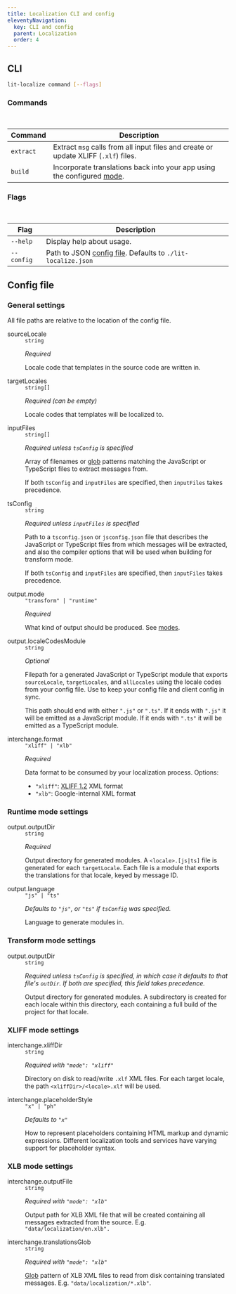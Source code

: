 ```yaml
---
title: Localization CLI and config
eleventyNavigation:
  key: CLI and config
  parent: Localization
  order: 4
---
```


## CLI

```sh
lit-localize command [--flags]
```

### Commands

<br>

| Command   | Description                                                                                                                                                                                                                                                                                                                                                                                                                                             |
| --------- | ------------------------------------------------------------------------------------------------------------------------------------------------------------------------------------------------------------------------------------------------------------------------------------------------------------------------------------------------------------------------------------------------------------------------------------------------------- |
| `extract` | Extract `msg` calls from all input files and create or update XLIFF (`.xlf`) files.                                                                                                                                                                                                                                                                               |
| `build`   | Incorporate translations back into your app using the configured [mode](/docs/v2/localization/overview/#output-modes). |

### Flags

<br>

| Flag       | Description                                                                 |
| ---------- | --------------------------------------------------------------------------- |
| `--help`   | Display help about usage.                                                   |
| `--config` | Path to JSON [config file](#config-file). Defaults to `./lit-localize.json` |

## Config file

### General settings

<div class="alert alert-info">

All file paths are relative to the location of the config file.

</div>

<dl class="params">
  <dt class="paramName">sourceLocale</dt>
  <dd class="paramDetails">
    <code class="paramType">string</code>
    <p><em>Required</em></p>
    <p>Locale code that templates in the source code are written in.</p>
  </dd>

  <dt class="paramName">targetLocales</dt>
  <dd class="paramDetails">
    <code class="paramType">string[]</code>
    <p><em>Required (can be empty)</em></p>
    <p>Locale codes that templates will be localized to.</p>
  </dd>

  <dt class="paramName">inputFiles</dt>
  <dd class="paramDetails">
    <code class="paramType">string[]</code>
    <p><em>Required unless <code>tsConfig</code> is specified</em></p>
    <p>Array of filenames or
    <a href="https://github.com/mrmlnc/fast-glob#pattern-syntax" target="_blank" rel="noopener">
    glob</a> patterns matching the JavaScript or TypeScript files to extract messages from.</p>
    <p>If both <code>tsConfig</code> and <code>inputFiles</code> are specified, then
    <code>inputFiles</code> takes precedence.</p>
  </dd>

  <dt class="paramName">tsConfig</dt>
  <dd class="paramDetails">
    <code class="paramType">string</code>
    <p><em>Required unless <code>inputFiles</code> is specified</em></p>
    <p>Path to a <code>tsconfig.json</code> or <code>jsconfig.json</code> file
    that describes the JavaScript or TypeScript files from which messages will
    be extracted, and also the compiler options that will be used when building for
    transform mode.</p>
    <p>If both <code>tsConfig</code> and <code>inputFiles</code> are specified, then
    <code>inputFiles</code> takes precedence.</p>
  </dd>

  <dt class="paramName">output.mode</dt>
  <dd class="paramDetails">
    <code class="paramType">"transform" | "runtime"</code>
    <p><em>Required</em></p>
    <p>What kind of output should be produced. See
    <a href="/docs/localization/overview/#output-modes">modes</a>.</p>
  </dd>

  <dt class="paramName">output.localeCodesModule</dt>
  <dd class="paramDetails">
    <code class="paramType">string</code>
    <p><em>Optional</em></p>
    <p>Filepath for a generated JavaScript or TypeScript module that exports
       <code>sourceLocale</code>, <code>targetLocales</code>, and
       <code>allLocales</code> using the locale codes from your config file.
      Use to keep your config file and client config in sync.</p>
    <p>This path should end with either <code>".js"</code> or
       <code>".ts"</code>. If it ends with <code>".js"</code> it will be
       emitted as a JavaScript module. If it ends with <code>".ts"</code> it
       will be emitted as a TypeScript module.</p>
  </dd>

  <dt class="paramName">interchange.format</dt>
  <dd class="paramDetails">
    <code class="paramType">"xliff" | "xlb"</code>
    <p><em>Required</em></p>
    <p>Data format to be consumed by your localization process. Options:
      <ul>
        <li><code>"xliff"</code>:
          <a href="https://docs.oasis-open.org/xliff/v1.2/os/xliff-core.html"
            target="_blank" rel="noopener">XLIFF 1.2</a> XML format</li>
        <li><code>"xlb"</code>: Google-internal XML format</li>
      </ul>
    </p>
  </dd>
</dl>

### Runtime mode settings

<dl class="params">
  <dt class="paramName">output.outputDir</dt>
  <dd class="paramDetails">
    <code class="paramType">string</code>
    <p><em>Required</em></p>
    <p>Output directory for generated modules. A
       <code>&lt;locale&gt;.[js|ts]</code> file is generated for each
       <code>targetLocale</code>. Each file is a module that exports the
       translations for that locale, keyed by message ID.</p>
  </dd>

  <dt class="paramName">output.language</dt>
  <dd class="paramDetails">
    <code class="paramType">"js" | "ts"</code>
    <p><em>Defaults to <code>"js"</code>, or <code>"ts"</code> if
    <code>tsConfig</code> was specified.</em></p>
    <p>Language to generate modules in.</p>
  </dd>

</dl>

### Transform mode settings

<dl class="params">
  <dt class="paramName">output.outputDir</dt>
  <dd class="paramDetails">
    <code class="paramType">string</code>
    <p><em>Required unless <code>tsConfig</code> is specified, in which case it
    defaults to that file's <code>outDir</code>. If both are specified, this
    field takes precedence.</em></p>
    <p>Output directory for generated modules. A subdirectory is created for
    each locale within this directory, each containing a full build of the
    project for that locale.</p>
  </dd>

</dl>

### XLIFF mode settings

<dl class="params">
  <dt class="paramName">interchange.xliffDir</dt>
  <dd class="paramDetails">
    <code class="paramType">string</code>
    <p><em>Required with <code>"mode": "xliff"</code></em></p>
    <p>Directory on disk to read/write <code>.xlf</code> XML files. For each target
    locale, the path <code>&lt;xliffDir>/&lt;locale>.xlf</code> will be used.</p>
  </dd>

  <dt class="paramName">interchange.placeholderStyle</dt>
  <dd class="paramDetails">
    <code class="paramType">"x" | "ph"</code>
    <p><em>Defaults to <code>"x"</code></em></p>
    <p>How to represent placeholders containing HTML markup and dynamic expressions.
    Different localization tools and services have varying support for placeholder
    syntax.</p>
  </dd>
</dl>

### XLB mode settings

<dl class="params">
  <dt class="paramName">interchange.outputFile</dt>
  <dd class="paramDetails">
    <code class="paramType">string</code>
    <p><em>Required with <code>"mode": "xlb"</code></em></p>
    <p>Output path for XLB XML file that will be created containing all messages
       extracted from the source.
       E.g. <code>"data/localization/en.xlb".</code></p>
  </dd>

  <dt class="paramName">interchange.translationsGlob</dt>
  <dd class="paramDetails">
    <code class="paramType">string</code>
    <p><em>Required with <code>"mode": "xlb"</code></em></p>
    <p><a href="https://github.com/mrmlnc/fast-glob#pattern-syntax"
          target="_blank" rel="noopener">Glob</a> pattern of XLB XML files to
       read from disk containing translated messages. E.g.
       <code>"data/localization/*.xlb"</code>.</p>
  </dd>
</dl>
